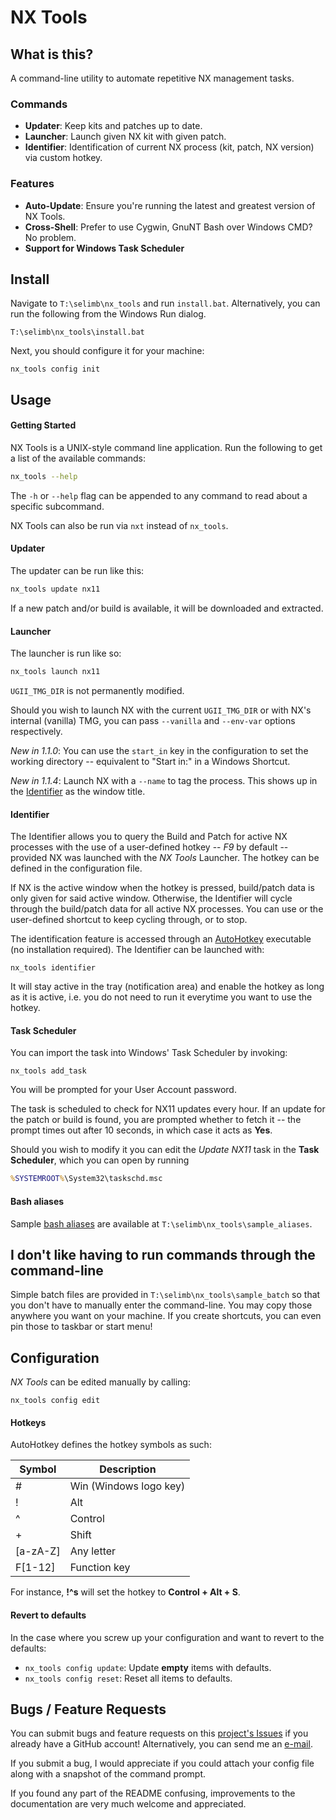 # NX Tools

## What is this?

A command-line utility to automate repetitive NX management tasks.

### Commands
* **Updater**: Keep kits and patches up to date.
* **Launcher**: Launch given NX kit with given patch.
* **Identifier**: Identification of current NX process (kit, patch, NX version) via custom hotkey.

### Features
* **Auto-Update**: Ensure you're running the latest and greatest version of NX Tools.
* **Cross-Shell**: Prefer to use Cygwin, GnuNT Bash over Windows CMD? No problem.
* **Support for Windows Task Scheduler**

## Install

Navigate to `T:\selimb\nx_tools` and run `install.bat`. Alternatively, you can run the following from the Windows Run dialog.
```
T:\selimb\nx_tools\install.bat
```
Next, you should configure it for your machine:
```
nx_tools config init
```

## Usage

#### Getting Started
NX Tools is a UNIX-style command line application. Run the following to get a list of the available commands:
```bash
nx_tools --help
```
The `-h` or ``--help`` flag can be appended to any command to read about a specific subcommand.

NX Tools can also be run via `nxt` instead of `nx_tools`.

#### Updater
The updater can be run like this:
```bash
nx_tools update nx11
```
If a new patch and/or build is available, it will be downloaded and extracted. 

#### Launcher
The launcher is run like so:
```bash
nx_tools launch nx11
```
`UGII_TMG_DIR` is not permanently modified.

Should you wish to launch NX with the current `UGII_TMG_DIR` or with NX's internal (vanilla) TMG, you can pass `--vanilla` and `--env-var` options respectively.

*New in 1.1.0*: You can use the `start_in` key in the configuration to set the working directory -- equivalent to "Start in:" in a Windows Shortcut.

*New in 1.1.4*: Launch NX with a `--name` to tag the process. This shows up in the [Identifier](#identifier) as the window title.

#### Identifier
The Identifier allows you to query the Build and Patch for active NX processes with the use of a user-defined hotkey -- *F9* by default -- provided NX was launched with the *NX Tools* Launcher. The hotkey can be defined in the configuration file. 

If NX is the active window when the hotkey is pressed, build/patch data is only given for said active window. Otherwise, the Identifier will cycle through the build/patch data for all active NX processes. You can use <Tab> or the user-defined shortcut to keep cycling through, or <Escape> to stop. 

The identification feature is accessed through an [AutoHotkey](http://www.autohotkey.com/) executable (no installation required). The Identifier can be launched with:
```
nx_tools identifier
```
It will stay active in the tray (notification area) and enable the hotkey as long as it is active, i.e. you do not need to run it everytime you want to use the hotkey. 

#### Task Scheduler

You can import the task into Windows' Task Scheduler by invoking:
```
nx_tools add_task
```
You will be prompted for your User Account password. 

The task is scheduled to check for NX11 updates every hour. If an update for the patch or build is found, you are prompted whether to fetch it -- the prompt times out after 10 seconds, in which case it acts as **Yes**.

Should you wish to modify it you can edit the *Update NX11* task in the **Task Scheduler**, which you can open by running
```cmd
%SYSTEMROOT%\System32\taskschd.msc
```

#### Bash aliases

Sample [bash aliases](http://tldp.org/LDP/abs/html/aliases.html) are available at `T:\selimb\nx_tools\sample_aliases`.


## I don't like having to run commands through the command-line

Simple batch files are provided in `T:\selimb\nx_tools\sample_batch` so that you don't have to manually enter the command-line. You may copy those anywhere you want on your machine. If you create shortcuts, you can even pin those to taskbar or start menu!

## Configuration

*NX Tools* can be edited manually by calling:
```
nx_tools config edit
```

#### Hotkeys
AutoHotkey defines the hotkey symbols as such:

| Symbol   | Description            |
|----------|------------------------|
| #        | Win (Windows logo key) |
| !        | Alt                    |
| ^        | Control                |
| +        | Shift                  |
| [a-zA-Z] | Any letter             |
| F[1-12]  | Function key           |

For instance, **!^s** will set the hotkey to **Control + Alt + S**. 

#### Revert to defaults
In the case where you screw up your configuration and want to revert to the defaults:
* `nx_tools config update`: Update **empty** items with defaults.
* `nx_tools config reset`: Reset all items to defaults. 

## Bugs / Feature Requests

You can submit bugs and feature requests on this [project's Issues](https://github.com/beselim/nx_tools/issues) if you already have a GitHub account! Alternatively, you can send me an [e-mail](mailto:selim.belhaouane@gmail.com).

If you submit a bug, I would appreciate if you could attach your config file along with a snapshot of the command prompt.

If you found any part of the README confusing, improvements to the documentation are very much welcome and appreciated. 
